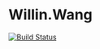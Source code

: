 # Willin.Wang

[![Build Status](https://travis-ci.org/willin/willin.github.io.svg?branch=source)](https://travis-ci.org/willin/willin.github.io)
